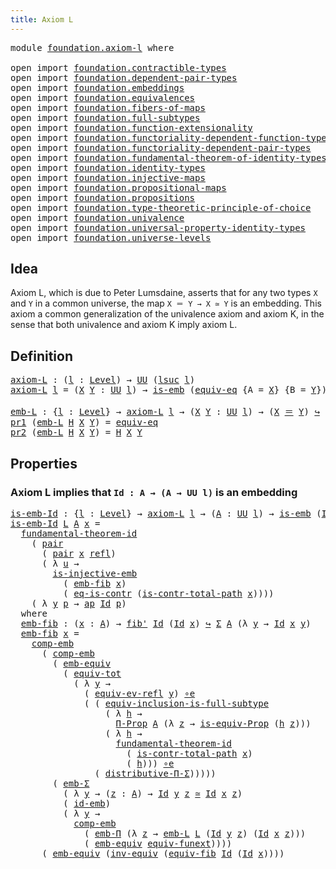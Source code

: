 ```yaml
---
title: Axiom L
---
```


<pre class="Agda"><a id="33" class="Keyword">module</a> <a id="40" href="foundation.axiom-l.html" class="Module">foundation.axiom-l</a> <a id="59" class="Keyword">where</a>

<a id="66" class="Keyword">open</a> <a id="71" class="Keyword">import</a> <a id="78" href="foundation.contractible-types.html" class="Module">foundation.contractible-types</a>
<a id="108" class="Keyword">open</a> <a id="113" class="Keyword">import</a> <a id="120" href="foundation.dependent-pair-types.html" class="Module">foundation.dependent-pair-types</a>
<a id="152" class="Keyword">open</a> <a id="157" class="Keyword">import</a> <a id="164" href="foundation.embeddings.html" class="Module">foundation.embeddings</a>
<a id="186" class="Keyword">open</a> <a id="191" class="Keyword">import</a> <a id="198" href="foundation.equivalences.html" class="Module">foundation.equivalences</a>
<a id="222" class="Keyword">open</a> <a id="227" class="Keyword">import</a> <a id="234" href="foundation.fibers-of-maps.html" class="Module">foundation.fibers-of-maps</a>
<a id="260" class="Keyword">open</a> <a id="265" class="Keyword">import</a> <a id="272" href="foundation.full-subtypes.html" class="Module">foundation.full-subtypes</a>
<a id="297" class="Keyword">open</a> <a id="302" class="Keyword">import</a> <a id="309" href="foundation.function-extensionality.html" class="Module">foundation.function-extensionality</a>
<a id="344" class="Keyword">open</a> <a id="349" class="Keyword">import</a> <a id="356" href="foundation.functoriality-dependent-function-types.html" class="Module">foundation.functoriality-dependent-function-types</a>
<a id="406" class="Keyword">open</a> <a id="411" class="Keyword">import</a> <a id="418" href="foundation.functoriality-dependent-pair-types.html" class="Module">foundation.functoriality-dependent-pair-types</a>
<a id="464" class="Keyword">open</a> <a id="469" class="Keyword">import</a> <a id="476" href="foundation.fundamental-theorem-of-identity-types.html" class="Module">foundation.fundamental-theorem-of-identity-types</a>
<a id="525" class="Keyword">open</a> <a id="530" class="Keyword">import</a> <a id="537" href="foundation.identity-types.html" class="Module">foundation.identity-types</a>
<a id="563" class="Keyword">open</a> <a id="568" class="Keyword">import</a> <a id="575" href="foundation.injective-maps.html" class="Module">foundation.injective-maps</a>
<a id="601" class="Keyword">open</a> <a id="606" class="Keyword">import</a> <a id="613" href="foundation.propositional-maps.html" class="Module">foundation.propositional-maps</a>
<a id="643" class="Keyword">open</a> <a id="648" class="Keyword">import</a> <a id="655" href="foundation.propositions.html" class="Module">foundation.propositions</a>
<a id="679" class="Keyword">open</a> <a id="684" class="Keyword">import</a> <a id="691" href="foundation.type-theoretic-principle-of-choice.html" class="Module">foundation.type-theoretic-principle-of-choice</a>
<a id="737" class="Keyword">open</a> <a id="742" class="Keyword">import</a> <a id="749" href="foundation.univalence.html" class="Module">foundation.univalence</a>
<a id="771" class="Keyword">open</a> <a id="776" class="Keyword">import</a> <a id="783" href="foundation.universal-property-identity-types.html" class="Module">foundation.universal-property-identity-types</a>
<a id="828" class="Keyword">open</a> <a id="833" class="Keyword">import</a> <a id="840" href="foundation.universe-levels.html" class="Module">foundation.universe-levels</a>
</pre>
## Idea


Axiom L, which is due to Peter Lumsdaine, asserts that for any two types `X` and `Y` in a common universe, the map `X ＝ Y → X ≃ Y` is an embedding. This axiom a common generalization of the univalence axiom and axiom K, in the sense that both univalence and axiom K imply axiom L.

## Definition

<pre class="Agda"><a id="axiom-L"></a><a id="1187" href="foundation.axiom-l.html#1187" class="Function">axiom-L</a> <a id="1195" class="Symbol">:</a> <a id="1197" class="Symbol">(</a><a id="1198" href="foundation.axiom-l.html#1198" class="Bound">l</a> <a id="1200" class="Symbol">:</a> <a id="1202" href="Agda.Primitive.html#597" class="Postulate">Level</a><a id="1207" class="Symbol">)</a> <a id="1209" class="Symbol">→</a> <a id="1211" href="foundation-core.universe-levels.html#235" class="Primitive">UU</a> <a id="1214" class="Symbol">(</a><a id="1215" href="Agda.Primitive.html#780" class="Primitive">lsuc</a> <a id="1220" href="foundation.axiom-l.html#1198" class="Bound">l</a><a id="1221" class="Symbol">)</a>
<a id="1223" href="foundation.axiom-l.html#1187" class="Function">axiom-L</a> <a id="1231" href="foundation.axiom-l.html#1231" class="Bound">l</a> <a id="1233" class="Symbol">=</a> <a id="1235" class="Symbol">(</a><a id="1236" href="foundation.axiom-l.html#1236" class="Bound">X</a> <a id="1238" href="foundation.axiom-l.html#1238" class="Bound">Y</a> <a id="1240" class="Symbol">:</a> <a id="1242" href="foundation-core.universe-levels.html#235" class="Primitive">UU</a> <a id="1245" href="foundation.axiom-l.html#1231" class="Bound">l</a><a id="1246" class="Symbol">)</a> <a id="1248" class="Symbol">→</a> <a id="1250" href="foundation-core.embeddings.html#992" class="Function">is-emb</a> <a id="1257" class="Symbol">(</a><a id="1258" href="foundation-core.univalence.html#987" class="Function">equiv-eq</a> <a id="1267" class="Symbol">{</a><a id="1268" class="Argument">A</a> <a id="1270" class="Symbol">=</a> <a id="1272" href="foundation.axiom-l.html#1236" class="Bound">X</a><a id="1273" class="Symbol">}</a> <a id="1275" class="Symbol">{</a><a id="1276" class="Argument">B</a> <a id="1278" class="Symbol">=</a> <a id="1280" href="foundation.axiom-l.html#1238" class="Bound">Y</a><a id="1281" class="Symbol">})</a>

<a id="emb-L"></a><a id="1285" href="foundation.axiom-l.html#1285" class="Function">emb-L</a> <a id="1291" class="Symbol">:</a> <a id="1293" class="Symbol">{</a><a id="1294" href="foundation.axiom-l.html#1294" class="Bound">l</a> <a id="1296" class="Symbol">:</a> <a id="1298" href="Agda.Primitive.html#597" class="Postulate">Level</a><a id="1303" class="Symbol">}</a> <a id="1305" class="Symbol">→</a> <a id="1307" href="foundation.axiom-l.html#1187" class="Function">axiom-L</a> <a id="1315" href="foundation.axiom-l.html#1294" class="Bound">l</a> <a id="1317" class="Symbol">→</a> <a id="1319" class="Symbol">(</a><a id="1320" href="foundation.axiom-l.html#1320" class="Bound">X</a> <a id="1322" href="foundation.axiom-l.html#1322" class="Bound">Y</a> <a id="1324" class="Symbol">:</a> <a id="1326" href="foundation-core.universe-levels.html#235" class="Primitive">UU</a> <a id="1329" href="foundation.axiom-l.html#1294" class="Bound">l</a><a id="1330" class="Symbol">)</a> <a id="1332" class="Symbol">→</a> <a id="1334" class="Symbol">(</a><a id="1335" href="foundation.axiom-l.html#1320" class="Bound">X</a> <a id="1337" href="foundation-core.identity-types.html#1865" class="Function Operator">＝</a> <a id="1339" href="foundation.axiom-l.html#1322" class="Bound">Y</a><a id="1340" class="Symbol">)</a> <a id="1342" href="foundation-core.embeddings.html#1074" class="Function Operator">↪</a> <a id="1344" class="Symbol">(</a><a id="1345" href="foundation.axiom-l.html#1320" class="Bound">X</a> <a id="1347" href="foundation-core.equivalences.html#1621" class="Function Operator">≃</a> <a id="1349" href="foundation.axiom-l.html#1322" class="Bound">Y</a><a id="1350" class="Symbol">)</a>
<a id="1352" href="foundation-core.dependent-pair-types.html#605" class="Field">pr1</a> <a id="1356" class="Symbol">(</a><a id="1357" href="foundation.axiom-l.html#1285" class="Function">emb-L</a> <a id="1363" href="foundation.axiom-l.html#1363" class="Bound">H</a> <a id="1365" href="foundation.axiom-l.html#1365" class="Bound">X</a> <a id="1367" href="foundation.axiom-l.html#1367" class="Bound">Y</a><a id="1368" class="Symbol">)</a> <a id="1370" class="Symbol">=</a> <a id="1372" href="foundation-core.univalence.html#987" class="Function">equiv-eq</a>
<a id="1381" href="foundation-core.dependent-pair-types.html#617" class="Field">pr2</a> <a id="1385" class="Symbol">(</a><a id="1386" href="foundation.axiom-l.html#1285" class="Function">emb-L</a> <a id="1392" href="foundation.axiom-l.html#1392" class="Bound">H</a> <a id="1394" href="foundation.axiom-l.html#1394" class="Bound">X</a> <a id="1396" href="foundation.axiom-l.html#1396" class="Bound">Y</a><a id="1397" class="Symbol">)</a> <a id="1399" class="Symbol">=</a> <a id="1401" href="foundation.axiom-l.html#1392" class="Bound">H</a> <a id="1403" href="foundation.axiom-l.html#1394" class="Bound">X</a> <a id="1405" href="foundation.axiom-l.html#1396" class="Bound">Y</a>
</pre>
## Properties

### Axiom L implies that `Id : A → (A → UU l)` is an embedding

<pre class="Agda"><a id="is-emb-Id"></a><a id="1499" href="foundation.axiom-l.html#1499" class="Function">is-emb-Id</a> <a id="1509" class="Symbol">:</a> <a id="1511" class="Symbol">{</a><a id="1512" href="foundation.axiom-l.html#1512" class="Bound">l</a> <a id="1514" class="Symbol">:</a> <a id="1516" href="Agda.Primitive.html#597" class="Postulate">Level</a><a id="1521" class="Symbol">}</a> <a id="1523" class="Symbol">→</a> <a id="1525" href="foundation.axiom-l.html#1187" class="Function">axiom-L</a> <a id="1533" href="foundation.axiom-l.html#1512" class="Bound">l</a> <a id="1535" class="Symbol">→</a> <a id="1537" class="Symbol">(</a><a id="1538" href="foundation.axiom-l.html#1538" class="Bound">A</a> <a id="1540" class="Symbol">:</a> <a id="1542" href="foundation-core.universe-levels.html#235" class="Primitive">UU</a> <a id="1545" href="foundation.axiom-l.html#1512" class="Bound">l</a><a id="1546" class="Symbol">)</a> <a id="1548" class="Symbol">→</a> <a id="1550" href="foundation-core.embeddings.html#992" class="Function">is-emb</a> <a id="1557" class="Symbol">(</a><a id="1558" href="foundation-core.identity-types.html#1767" class="Datatype">Id</a> <a id="1561" class="Symbol">{</a><a id="1562" class="Argument">A</a> <a id="1564" class="Symbol">=</a> <a id="1566" href="foundation.axiom-l.html#1538" class="Bound">A</a><a id="1567" class="Symbol">})</a>
<a id="1570" href="foundation.axiom-l.html#1499" class="Function">is-emb-Id</a> <a id="1580" href="foundation.axiom-l.html#1580" class="Bound">L</a> <a id="1582" href="foundation.axiom-l.html#1582" class="Bound">A</a> <a id="1584" href="foundation.axiom-l.html#1584" class="Bound">x</a> <a id="1586" class="Symbol">=</a>
  <a id="1590" href="foundation-core.fundamental-theorem-of-identity-types.html#1894" class="Function">fundamental-theorem-id</a>
    <a id="1617" class="Symbol">(</a> <a id="1619" href="foundation-core.dependent-pair-types.html#588" class="InductiveConstructor">pair</a>
      <a id="1630" class="Symbol">(</a> <a id="1632" href="foundation-core.dependent-pair-types.html#588" class="InductiveConstructor">pair</a> <a id="1637" href="foundation.axiom-l.html#1584" class="Bound">x</a> <a id="1639" href="foundation-core.identity-types.html#1820" class="InductiveConstructor">refl</a><a id="1643" class="Symbol">)</a>
      <a id="1651" class="Symbol">(</a> <a id="1653" class="Symbol">λ</a> <a id="1655" href="foundation.axiom-l.html#1655" class="Bound">u</a> <a id="1657" class="Symbol">→</a>
        <a id="1667" href="foundation.injective-maps.html#3927" class="Function">is-injective-emb</a>
          <a id="1694" class="Symbol">(</a> <a id="1696" href="foundation.axiom-l.html#1791" class="Function">emb-fib</a> <a id="1704" href="foundation.axiom-l.html#1584" class="Bound">x</a><a id="1705" class="Symbol">)</a>
          <a id="1717" class="Symbol">(</a> <a id="1719" href="foundation-core.contractible-types.html#1311" class="Function">eq-is-contr</a> <a id="1731" class="Symbol">(</a><a id="1732" href="foundation-core.contractible-types.html#2046" class="Function">is-contr-total-path</a> <a id="1752" href="foundation.axiom-l.html#1584" class="Bound">x</a><a id="1753" class="Symbol">))))</a>
    <a id="1762" class="Symbol">(</a> <a id="1764" class="Symbol">λ</a> <a id="1766" href="foundation.axiom-l.html#1766" class="Bound">y</a> <a id="1768" href="foundation.axiom-l.html#1768" class="Bound">p</a> <a id="1770" class="Symbol">→</a> <a id="1772" href="foundation-core.identity-types.html#4003" class="Function">ap</a> <a id="1775" href="foundation-core.identity-types.html#1767" class="Datatype">Id</a> <a id="1778" href="foundation.axiom-l.html#1768" class="Bound">p</a><a id="1779" class="Symbol">)</a>
  <a id="1783" class="Keyword">where</a>
  <a id="1791" href="foundation.axiom-l.html#1791" class="Function">emb-fib</a> <a id="1799" class="Symbol">:</a> <a id="1801" class="Symbol">(</a><a id="1802" href="foundation.axiom-l.html#1802" class="Bound">x</a> <a id="1804" class="Symbol">:</a> <a id="1806" href="foundation.axiom-l.html#1582" class="Bound">A</a><a id="1807" class="Symbol">)</a> <a id="1809" class="Symbol">→</a> <a id="1811" href="foundation-core.fibers-of-maps.html#1044" class="Function">fib&#39;</a> <a id="1816" href="foundation-core.identity-types.html#1767" class="Datatype">Id</a> <a id="1819" class="Symbol">(</a><a id="1820" href="foundation-core.identity-types.html#1767" class="Datatype">Id</a> <a id="1823" href="foundation.axiom-l.html#1802" class="Bound">x</a><a id="1824" class="Symbol">)</a> <a id="1826" href="foundation-core.embeddings.html#1074" class="Function Operator">↪</a> <a id="1828" href="foundation-core.dependent-pair-types.html#515" class="Record">Σ</a> <a id="1830" href="foundation.axiom-l.html#1582" class="Bound">A</a> <a id="1832" class="Symbol">(λ</a> <a id="1835" href="foundation.axiom-l.html#1835" class="Bound">y</a> <a id="1837" class="Symbol">→</a> <a id="1839" href="foundation-core.identity-types.html#1767" class="Datatype">Id</a> <a id="1842" href="foundation.axiom-l.html#1802" class="Bound">x</a> <a id="1844" href="foundation.axiom-l.html#1835" class="Bound">y</a><a id="1845" class="Symbol">)</a>
  <a id="1849" href="foundation.axiom-l.html#1791" class="Function">emb-fib</a> <a id="1857" href="foundation.axiom-l.html#1857" class="Bound">x</a> <a id="1859" class="Symbol">=</a>
    <a id="1865" href="foundation.embeddings.html#3658" class="Function">comp-emb</a>
      <a id="1880" class="Symbol">(</a> <a id="1882" href="foundation.embeddings.html#3658" class="Function">comp-emb</a>
        <a id="1899" class="Symbol">(</a> <a id="1901" href="foundation.equivalences.html#3361" class="Function">emb-equiv</a>
          <a id="1921" class="Symbol">(</a> <a id="1923" href="foundation-core.functoriality-dependent-pair-types.html#7267" class="Function">equiv-tot</a>
            <a id="1945" class="Symbol">(</a> <a id="1947" class="Symbol">λ</a> <a id="1949" href="foundation.axiom-l.html#1949" class="Bound">y</a> <a id="1951" class="Symbol">→</a>
              <a id="1967" class="Symbol">(</a> <a id="1969" href="foundation.universal-property-identity-types.html#1357" class="Function">equiv-ev-refl</a> <a id="1983" href="foundation.axiom-l.html#1949" class="Bound">y</a><a id="1984" class="Symbol">)</a> <a id="1986" href="foundation-core.equivalences.html#7869" class="Function Operator">∘e</a>
              <a id="2003" class="Symbol">(</a> <a id="2005" class="Symbol">(</a> <a id="2007" href="foundation.full-subtypes.html#1872" class="Function">equiv-inclusion-is-full-subtype</a>
                  <a id="2057" class="Symbol">(</a> <a id="2059" class="Symbol">λ</a> <a id="2061" href="foundation.axiom-l.html#2061" class="Bound">h</a> <a id="2063" class="Symbol">→</a>
                    <a id="2085" href="foundation-core.propositions.html#6694" class="Function">Π-Prop</a> <a id="2092" href="foundation.axiom-l.html#1582" class="Bound">A</a> <a id="2094" class="Symbol">(λ</a> <a id="2097" href="foundation.axiom-l.html#2097" class="Bound">z</a> <a id="2099" class="Symbol">→</a> <a id="2101" href="foundation.equivalences.html#11471" class="Function">is-equiv-Prop</a> <a id="2115" class="Symbol">(</a><a id="2116" href="foundation.axiom-l.html#2061" class="Bound">h</a> <a id="2118" href="foundation.axiom-l.html#2097" class="Bound">z</a><a id="2119" class="Symbol">)))</a>
                  <a id="2141" class="Symbol">(</a> <a id="2143" class="Symbol">λ</a> <a id="2145" href="foundation.axiom-l.html#2145" class="Bound">h</a> <a id="2147" class="Symbol">→</a>
                    <a id="2169" href="foundation-core.fundamental-theorem-of-identity-types.html#1894" class="Function">fundamental-theorem-id</a>
                      <a id="2214" class="Symbol">(</a> <a id="2216" href="foundation-core.contractible-types.html#2046" class="Function">is-contr-total-path</a> <a id="2236" href="foundation.axiom-l.html#1857" class="Bound">x</a><a id="2237" class="Symbol">)</a>
                      <a id="2261" class="Symbol">(</a> <a id="2263" href="foundation.axiom-l.html#2145" class="Bound">h</a><a id="2264" class="Symbol">)))</a> <a id="2268" href="foundation-core.equivalences.html#7869" class="Function Operator">∘e</a>
                <a id="2287" class="Symbol">(</a> <a id="2289" href="foundation.type-theoretic-principle-of-choice.html#4367" class="Function">distributive-Π-Σ</a><a id="2305" class="Symbol">)))))</a>
        <a id="2319" class="Symbol">(</a> <a id="2321" href="foundation.embeddings.html#5290" class="Function">emb-Σ</a>
          <a id="2337" class="Symbol">(</a> <a id="2339" class="Symbol">λ</a> <a id="2341" href="foundation.axiom-l.html#2341" class="Bound">y</a> <a id="2343" class="Symbol">→</a> <a id="2345" class="Symbol">(</a><a id="2346" href="foundation.axiom-l.html#2346" class="Bound">z</a> <a id="2348" class="Symbol">:</a> <a id="2350" href="foundation.axiom-l.html#1582" class="Bound">A</a><a id="2351" class="Symbol">)</a> <a id="2353" class="Symbol">→</a> <a id="2355" href="foundation-core.identity-types.html#1767" class="Datatype">Id</a> <a id="2358" href="foundation.axiom-l.html#2341" class="Bound">y</a> <a id="2360" href="foundation.axiom-l.html#2346" class="Bound">z</a> <a id="2362" href="foundation-core.equivalences.html#1621" class="Function Operator">≃</a> <a id="2364" href="foundation-core.identity-types.html#1767" class="Datatype">Id</a> <a id="2367" href="foundation.axiom-l.html#1857" class="Bound">x</a> <a id="2369" href="foundation.axiom-l.html#2346" class="Bound">z</a><a id="2370" class="Symbol">)</a>
          <a id="2382" class="Symbol">(</a> <a id="2384" href="foundation-core.embeddings.html#1729" class="Function">id-emb</a><a id="2390" class="Symbol">)</a>
          <a id="2402" class="Symbol">(</a> <a id="2404" class="Symbol">λ</a> <a id="2406" href="foundation.axiom-l.html#2406" class="Bound">y</a> <a id="2408" class="Symbol">→</a>
            <a id="2422" href="foundation.embeddings.html#3658" class="Function">comp-emb</a>
              <a id="2445" class="Symbol">(</a> <a id="2447" href="foundation.functoriality-dependent-function-types.html#6145" class="Function">emb-Π</a> <a id="2453" class="Symbol">(λ</a> <a id="2456" href="foundation.axiom-l.html#2456" class="Bound">z</a> <a id="2458" class="Symbol">→</a> <a id="2460" href="foundation.axiom-l.html#1285" class="Function">emb-L</a> <a id="2466" href="foundation.axiom-l.html#1580" class="Bound">L</a> <a id="2468" class="Symbol">(</a><a id="2469" href="foundation-core.identity-types.html#1767" class="Datatype">Id</a> <a id="2472" href="foundation.axiom-l.html#2406" class="Bound">y</a> <a id="2474" href="foundation.axiom-l.html#2456" class="Bound">z</a><a id="2475" class="Symbol">)</a> <a id="2477" class="Symbol">(</a><a id="2478" href="foundation-core.identity-types.html#1767" class="Datatype">Id</a> <a id="2481" href="foundation.axiom-l.html#1857" class="Bound">x</a> <a id="2483" href="foundation.axiom-l.html#2456" class="Bound">z</a><a id="2484" class="Symbol">)))</a>
              <a id="2502" class="Symbol">(</a> <a id="2504" href="foundation.equivalences.html#3361" class="Function">emb-equiv</a> <a id="2514" href="foundation-core.function-extensionality.html#1301" class="Function">equiv-funext</a><a id="2526" class="Symbol">))))</a>
      <a id="2537" class="Symbol">(</a> <a id="2539" href="foundation.equivalences.html#3361" class="Function">emb-equiv</a> <a id="2549" class="Symbol">(</a><a id="2550" href="foundation-core.equivalences.html#5721" class="Function">inv-equiv</a> <a id="2560" class="Symbol">(</a><a id="2561" href="foundation-core.fibers-of-maps.html#5591" class="Function">equiv-fib</a> <a id="2571" href="foundation-core.identity-types.html#1767" class="Datatype">Id</a> <a id="2574" class="Symbol">(</a><a id="2575" href="foundation-core.identity-types.html#1767" class="Datatype">Id</a> <a id="2578" href="foundation.axiom-l.html#1857" class="Bound">x</a><a id="2579" class="Symbol">))))</a>
</pre>